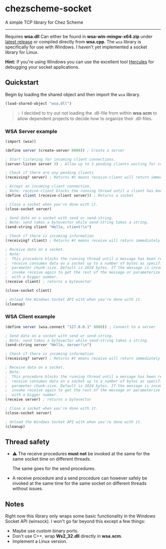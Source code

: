 # chezscheme-socket

A simple TCP library for Chez Scheme

---

Requires **wsa.dll** Can either be found in **wsa-win-mingw-x64.zip** under [latest release](https://github.com/bjornkihlberg/chezscheme-socket/releases/tag/latest) or compiled directly from **wsa.cpp**. The `wsa` library is specifically for use with Windows. I haven't yet implemented a socket library for Linux.

**Hint:** If you're using Windows you can use the excellent tool [Hercules](https://www.hw-group.com/software/hercules-setup-utility) for debugging your socket applications.

## Quickstart

Begin by loading the shared object and then import the `wsa` library.

```scheme
(load-shared-object "wsa.dll")
```

> 💡 I decided to try out not loading the .dll-file from within **wsa.scm** to allow dependent projects to decide how to organize their .dll-files.

### WSA Server example

```scheme
(import (wsa))

(define server (create-server 8000)) ; Create a server

; Start listening for incoming client connections.
(server-listen server 3) ; Allow up to 3 pending clients waiting for connection

; Check if there are any pending clients
(receiving? server) ; Returns #t means receive-client will return immediately

; Accept an incoming client connection.
; Note: receive-client blocks the running thread until a client has been received!
(define client (receive-client server)) ; Returns a socket

; Close a socket when you're done with it.
(close-socket server)

; Send data on a socket with send or send-string.
; Note: send takes a bytevector while send-string takes a string.
(send-string client "Hello, client!\n")

; Check if there is incoming information
(receiving? client) ; Returns #t means receive will return immediately

; Receive data on a socket.
; Note:
;  This procedure blocks the running thread until a message has been received.
;  receive consumes data on a socket up to a number of bytes as specified by the
;  parameter chunk-size. Default is 1024 bytes. If the message is incomplete,
;  invoke receive again to get the rest of the message or parameterize chunk-size
;  with a bigger number.
(receive client) ; returns a bytevector

(close-socket client)

; Unload the Windows Socket API with when you're done with it.
(cleanup)
```

### WSA Client example

```scheme
(define server (wsa.connect "127.0.0.1" 8000)) ; Connect to a server

; Send data on a socket with send or send-string.
; Note: send takes a bytevector while send-string takes a string.
(send-string server "Hello, server!\n")

; Check if there is incoming information
(receiving? server) ; Returns #t means receive will return immediately

; Receive data on a socket.
; Note:
;  This procedure blocks the running thread until a message has been received.
;  receive consumes data on a socket up to a number of bytes as specified by the
;  parameter chunk-size. Default is 1024 bytes. If the message is incomplete,
;  invoke receive again to get the rest of the message or parameterize chunk-size
;  with a bigger number.
(receive server) ; returns a bytevector

; Close a socket when you're done with it.
(close-socket server)

; Unload the Windows Socket API with when you're done with it.
(cleanup)
```

## Thread safety

- ⚠ The receive procedures **must not** be invoked at the same for the same socket time on different threads.

  The same goes for the send procedures.

- A receive procedure and a send procedure can however safely be invoked at the same time for the same socket on different threads without issues.

## Notes

Right now this library only wraps some basic functionality in the Windows Socket API (winsock). I won't go far beyond this except a few things:

- Maybe use custom binary ports.
- Don't use C++, wrap **Ws2_32.dll** directly in **wsa.scm**.
- Implement a Linux version.
